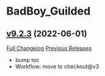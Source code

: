 # BadBoy_Guilded

## [v9.2.3](https://github.com/funkydude/BadBoy_Guilded/tree/v9.2.3) (2022-06-01)
[Full Changelog](https://github.com/funkydude/BadBoy_Guilded/compare/v9.2.2...v9.2.3) [Previous Releases](https://github.com/funkydude/BadBoy_Guilded/releases)

- bump toc  
- Workflow: move to checkout@v3  
